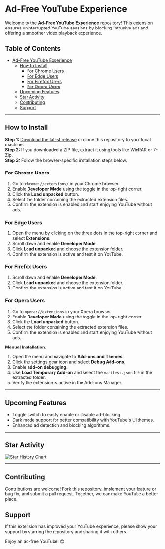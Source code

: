 # Ad-Free YouTube Experience

Welcome to the **Ad-Free YouTube Experience** repository! This extension ensures uninterrupted YouTube sessions by blocking intrusive ads and offering a smoother video playback experience.

## Table of Contents

- [Ad-Free YouTube Experience](#ad-free-youtube-experience)
  - [How to Install](#how-to-install)
    - [For Chrome Users](#for-chrome-users)
    - [For Edge Users](#for-edge-users)
    - [For Firefox Users](#for-firefox-users)
    - [For Opera Users](#for-opera-users)
  - [Upcoming Features](#upcoming-features)
  - [Star Activity](#star-activity)
  - [Contributing](#contributing)
  - [Support](#support)

---

## How to Install

**Step 1:** [Download the latest release](https://github.com/1230684-isep/AdFree_Youtube/releases) or clone this repository to your local machine.  
**Step 2:** If you downloaded a ZIP file, extract it using tools like WinRAR or 7-Zip.  
**Step 3:** Follow the browser-specific installation steps below.

### For Chrome Users

1. Go to `chrome://extensions/` in your Chrome browser.  
2. Enable **Developer Mode** using the toggle in the top-right corner.  
3. Click the **Load unpacked** button.  
4. Select the folder containing the extracted extension files.  
5. Confirm the extension is enabled and start enjoying YouTube without ads.

### For Edge Users

1. Open the menu by clicking on the three dots in the top-right corner and select **Extensions**.  
2. Scroll down and enable **Developer Mode**.  
3. Click **Load unpacked** and choose the extension folder.  
4. Confirm the extension is active and test it on YouTube.

### For Firefox Users

1. Scroll down and enable **Developer Mode**.  
2. Click **Load unpacked** and choose the extension folder.  
3. Confirm the extension is active and test it on YouTube.

### For Opera Users

1. Go to `opera://extensions` in your Opera browser.
2. Enable **Developer Mode** using the toggle in the top-right corner.
3. Click the **Load unpacked** button.
4. Select the folder containing the extracted extension files.
5. Confirm the extension is enabled and start enjoying YouTube without ads.


**Manual Installation:**

1. Open the menu and navigate to **Add-ons and Themes**.  
2. Click the settings gear icon and select **Debug Add-ons**.  
3. Enable **add-on debugging**.  
4. Use **Load Temporary Add-on** and select the `manifest.json` file in the extracted folder.  
5. Verify the extension is active in the Add-ons Manager.

---

## Upcoming Features

- Toggle switch to easily enable or disable ad-blocking.  
- Dark mode support for better compatibility with YouTube's UI themes.  
- Enhanced ad detection and blocking algorithms.

---

## Star Activity

[![Star History Chart](https://api.star-history.com/svg?repos=1230684-isep/AdFree_Youtube&type=Date)](https://star-history.com/#1230684-isep/AdFree_Youtube&Date)

---

## Contributing

Contributions are welcome! Fork this repository, implement your feature or bug fix, and submit a pull request. Together, we can make YouTube a better place.  


## Support

If this extension has improved your YouTube experience, please show your support by starring the repository and sharing it with others.


Enjoy an ad-free YouTube! 😊
